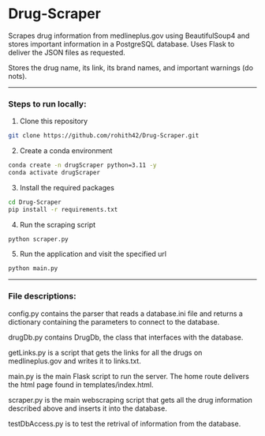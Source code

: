 # Drug-Scraper

Scrapes drug information from medlineplus.gov using BeautifulSoup4 and stores important information in a PostgreSQL database. Uses Flask to deliver the JSON files as requested.

Stores the drug name, its link, its brand names, and important warnings (do nots).

<hr>

### Steps to run locally:

1. Clone this repository
```bash
git clone https://github.com/rohith42/Drug-Scraper.git
```

2. Create a conda environment
```bash
conda create -n drugScraper python=3.11 -y
conda activate drugScraper
```

3. Install the required packages
```bash
cd Drug-Scraper
pip install -r requirements.txt
```

4. Run the scraping script
```bash
python scraper.py
```

5. Run the application and visit the specified url
```bash
python main.py
```

<hr>

### File descriptions:

config.py contains the parser that reads a database.ini file and returns a dictionary containing the parameters to connect to the database.

drugDb.py contains DrugDb, the class that interfaces with the database.

getLinks.py is a script that gets the links for all the drugs on medlineplus.gov and writes it to links.txt.

main.py is the main Flask script to run the server. The home route delivers the html page found in templates/index.html.

scraper.py is the main webscraping script that gets all the drug information described above and inserts it into the database.

testDbAccess.py is to test the retrival of information from the database.
